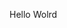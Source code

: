Hello Wolrd




































































































































































































































